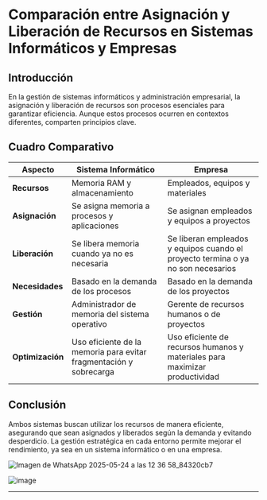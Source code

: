 # Comparación entre Asignación y Liberación de Recursos en Sistemas Informáticos y Empresas

## Introducción
En la gestión de sistemas informáticos y administración empresarial, la asignación y liberación de recursos son procesos esenciales para garantizar eficiencia. Aunque estos procesos ocurren en contextos diferentes, comparten principios clave.

## Cuadro Comparativo

| Aspecto                      | Sistema Informático                          | Empresa                                      |
|------------------------------|----------------------------------------------|----------------------------------------------|
| **Recursos**                  | Memoria RAM y almacenamiento                 | Empleados, equipos y materiales              |
| **Asignación**                | Se asigna memoria a procesos y aplicaciones  | Se asignan empleados y equipos a proyectos   |
| **Liberación**                | Se libera memoria cuando ya no es necesaria  | Se liberan empleados y equipos cuando el proyecto termina o ya no son necesarios |
| **Necesidades**               | Basado en la demanda de los procesos         | Basado en la demanda de los proyectos        |
| **Gestión**                   | Administrador de memoria del sistema operativo | Gerente de recursos humanos o de proyectos  |
| **Optimización**              | Uso eficiente de la memoria para evitar fragmentación y sobrecarga | Uso eficiente de recursos humanos y materiales para maximizar productividad |

## Conclusión
Ambos sistemas buscan utilizar los recursos de manera eficiente, asegurando que sean asignados y liberados según la demanda y evitando desperdicio. La gestión estratégica en cada entorno permite mejorar el rendimiento, ya sea en un sistema informático o en una empresa.


![Imagen de WhatsApp 2025-05-24 a las 12 36 58_84320cb7](https://github.com/user-attachments/assets/483314fb-632f-4eab-8047-215d9be18694)


![image](https://github.com/user-attachments/assets/547e4554-9dad-4241-9e3b-7e8a0fcf07d9)

---
